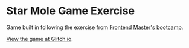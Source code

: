 # Star Mole Game Exercise
Game built in following the exercise from [Frontend Master's bootcamp](https://frontendmasters.com/bootcamp/).

[View the game at Glitch.io](https://enklein-star-mole-game-exercise.glitch.me).

